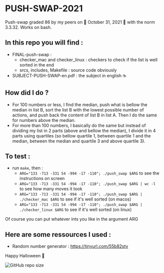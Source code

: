 # PUSH-SWAP-2021
Push-swap graded 86 by my peers on 🎃 October 31, 2021 🎃 with the norm 3.3.32. Works on bash.

## In this repo you will find :
- FINAL-push-swap : 
  - checker_mac and checker_linux : checkers to check if the list is well sorted in the end
  - srcs, includes, Makefile : source code obviously
- SUBJECT-PUSH-SWAP-en.pdf : the subject in english ☕️ 

## How did I do ?
- For 100 numbers or less, I find the median, push what is bellow the median in list B, sort the list B with the lowest possible number of actions, and push back the content of list B in list A. Then I do the same for numbers above the median. 
- For more than 100 numbers, I basically do the same but instead of dividing my list in 2 parts (above and bellow the median), I divide it in 4 parts using quartiles (so bellow quartile 1, between quartile 1 and the median, between the median and quartile 3 and above quartile 3). 

## To test :
- run `make`, then :
  - `ARG="133 -713 -331 54 -994 -17 -110"; ./push_swap $ARG` to see the instructions on screen
  - `ARG="133 -713 -331 54 -994 -17 -110"; ./push_swap $ARG | wc -l` to see how many moves it took
  - `ARG="133 -713 -331 54 -994 -17 -110"; ./push_swap $ARG | ./checker_mac $ARG` to see if it's well sorted (on macos)
  - `ARG="133 -713 -331 54 -994 -17 -110"; ./push_swap $ARG | ./checker_linux $ARG` to see if it's well sorted (on linux)

Of course you can put whatever ints you like in the argument ARG

## Here are some ressources I used : 
- Random number generator : https://tinyurl.com/55b82sty

Happy Halloween 👻 

![GitHub repo size](https://img.shields.io/github/repo-size/amontaut/PUSH-SWAP-2021?style=for-the-badge)
